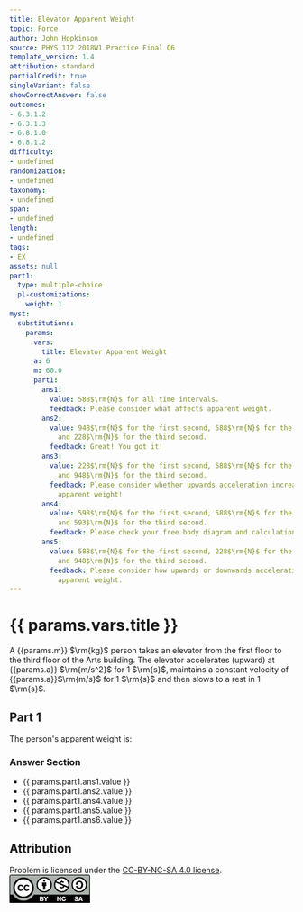 ```yaml
---
title: Elevator Apparent Weight
topic: Force
author: John Hopkinson
source: PHYS 112 2018W1 Practice Final Q6
template_version: 1.4
attribution: standard
partialCredit: true
singleVariant: false
showCorrectAnswer: false
outcomes:
- 6.3.1.2
- 6.3.1.3
- 6.8.1.0
- 6.8.1.2
difficulty:
- undefined
randomization:
- undefined
taxonomy:
- undefined
span:
- undefined
length:
- undefined
tags:
- EX
assets: null
part1:
  type: multiple-choice
  pl-customizations:
    weight: 1
myst:
  substitutions:
    params:
      vars:
        title: Elevator Apparent Weight
      a: 6
      m: 60.0
      part1:
        ans1:
          value: 588$\rm{N}$ for all time intervals.
          feedback: Please consider what affects apparent weight.
        ans2:
          value: 948$\rm{N}$ for the first second, 588$\rm{N}$ for the second second,
            and 228$\rm{N}$ for the third second.
          feedback: Great! You got it!
        ans3:
          value: 228$\rm{N}$ for the first second, 588$\rm{N}$ for the second second,
            and 948$\rm{N}$ for the third second.
          feedback: Please consider whether upwards acceleration increases or decreases
            apparent weight!
        ans4:
          value: 598$\rm{N}$ for the first second, 588$\rm{N}$ for the second second,
            and 593$\rm{N}$ for the third second.
          feedback: Please check your free body diagram and calculations!
        ans5:
          value: 588$\rm{N}$ for the first second, 228$\rm{N}$ for the second second,
            and 948$\rm{N}$ for the third second.
          feedback: Please consider how upwards or downwards acceleration affects
            apparent weight.
---
```

# {{ params.vars.title }}
A {{params.m}} $\rm{kg}$ person takes an elevator from the first floor to the third floor of the Arts building. The elevator accelerates (upward) at {{params.a}} $\rm{m/s^2}$ for 1 $\rm{s}$, maintains a constant velocity of {{params.a}}$\rm{m/s}$ for 1 $\rm{s}$ and then slows to a rest in 1 $\rm{s}$.

## Part 1

The person's apparent weight is:

### Answer Section

- {{ params.part1.ans1.value }}
- {{ params.part1.ans2.value }}
- {{ params.part1.ans4.value }}
- {{ params.part1.ans5.value }}
- {{ params.part1.ans6.value }}

## Attribution

Problem is licensed under the [CC-BY-NC-SA 4.0 license](https://creativecommons.org/licenses/by-nc-sa/4.0/).<br> ![The Creative Commons 4.0 license requiring attribution-BY, non-commercial-NC, and share-alike-SA license.](https://raw.githubusercontent.com/firasm/bits/master/by-nc-sa.png)
